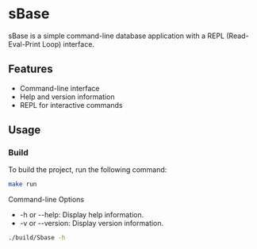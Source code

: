 # sBase

sBase is a simple command-line database application with a REPL (Read-Eval-Print Loop) interface.

## Features

- Command-line interface
- Help and version information
- REPL for interactive commands

## Usage

### Build

To build the project, run the following command:

```sh
make run
```

Command-line Options

- -h or --help: Display help information.
- -v or --version: Display version information.

```sh
./build/Sbase -h
```
